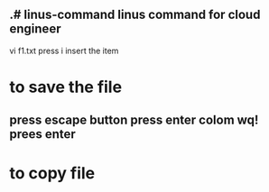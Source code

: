 .# linus-command
linus command for cloud engineer
-----------------------------------------------------------------
vi f1.txt
press i 
insert the item
# to save the file
press escape button press enter
colom wq! prees enter
-----------------------------------------------------
# to copy file
